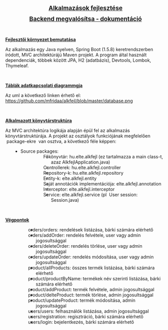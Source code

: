 <p style="text-align: center;"><strong><u><span style="font-size: 14.0pt; line-height: 107%;">Alkalmaz&aacute;sok fejleszt&eacute;se</span></u></strong></p>
<p style="text-align: center;"><strong><u><span style="font-size: 14.0pt; line-height: 107%;">Backend megval&oacute;s&iacute;tsa - dokument&aacute;ci&oacute;</span></u></strong></p>
<p>&nbsp;</p>
<p><strong><u>Fejlesztői k&ouml;rnyezet bemutat&aacute;sa</u></strong></p>
<p>Az alkalmaz&aacute;s egy Java nyelven, Spring Boot (1.5.8) keretrendszerben &iacute;r&oacute;dott, MVC architekt&uacute;r&aacute;j&uacute; Maven projekt. A program &aacute;ltal haszn&aacute;lt dependenci&aacute;k, t&ouml;bbek k&ouml;z&ouml;tt JPA, H2 (adatb&aacute;zis), Devtools, Lombok, Thymeleaf.</p>
<p>&nbsp;</p>
<p><strong><u>T&aacute;bl&aacute;k adatkapcsolati diagrammgja</u></strong></p>
<p>Az uml a k&ouml;vetkező linken &eacute;rhető el:<br /> <a href="https://github.com/mfridaa/alkfejl/blob/master/database.png">https://github.com/mfridaa/alkfejl/blob/master/database.png</a></p>
<p>&nbsp;</p>
<p><strong><u>Alkalmazott k&ouml;nyvt&aacute;rstrukt&uacute;ra</u></strong></p>
<p>Az MVC architekt&uacute;ra logik&aacute;ja alapj&aacute;n &eacute;p&uuml;l fel az alkalmaz&aacute;s k&ouml;nyvt&aacute;rstrukt&uacute;r&aacute;ja. A projekt az oszt&aacute;lyok funkci&oacute;j&aacute;nak megfelelően &nbsp;package-ekre &nbsp;van osztva, a k&ouml;vetkező f&eacute;le k&eacute;ppen:</p>
<ul>
<li style="margin-left: 18.0pt; text-indent: -18.0pt;">Source packages:
<ul>
<li style="margin-left: 54.0pt; text-indent: -18.0pt;">Fők&ouml;nyvt&aacute;r: hu.elte.alkfejl (ez tartalmazza a main class-t, azaz AlkfejlApplication.java)</li>
<li style="margin-left: 54.0pt; text-indent: -18.0pt;">Controllerek: hu.elte.alkfejl.controller</li>
<li style="margin-left: 54.0pt; text-indent: -18.0pt;">Repository-k: hu.elte.alkfejl.repository</li>
<li style="margin-left: 54.0pt; text-indent: -18.0pt;">Entity-k: elte.alkfejl.entity</li>
<li style="margin-left: 54.0pt; text-indent: -18.0pt;">Saj&aacute;t annot&aacute;ci&oacute;k implement&aacute;ci&oacute;ja: elte.alkfejl.annotation</li>
<li style="margin-left: 54.0pt; text-indent: -18.0pt;">Interceptor: elte.alkfejl.interceptor</li>
<li style="margin-left: 54.0pt; text-indent: -18.0pt;">Service: elte.alkfejl.service (pl &nbsp;User session: Session.java)</li>
</ul>
</li>
</ul>
<p><br /> </p>

<p><strong><u>Végpontok</u></strong></p>
<ul>
<li style="margin-left: 54.0pt; text-indent: -18.0pt;">orders/orders: rendelések listázása, bárki számára elérhető</li>
<li style="margin-left: 54.0pt; text-indent: -18.0pt;">orders/addOrder: rendelés felvétele, user vagy admin jogosultsággal</li>
<li style="margin-left: 54.0pt; text-indent: -18.0pt;">orders/deleteOrder: rendelés törlése, user vagy admin jogosultsággal</li>
<li style="margin-left: 54.0pt; text-indent: -18.0pt;">orders/updateOrder: rendelés módosítása, user vagy admin jogosultsággal</li>
<li style="margin-left: 54.0pt; text-indent: -18.0pt;">product/allProducts: összes termék listázása, bárki számára elérhető</li>
<li style="margin-left: 54.0pt; text-indent: -18.0pt;">product/productByName: termékek név szerinti listázása, bárki számára elérhető</li>
<li style="margin-left: 54.0pt; text-indent: -18.0pt;">product/addProduct: termék felvétele, admin jogosultsággal</li>
<li style="margin-left: 54.0pt; text-indent: -18.0pt;">product/delteProduct: termék törlése, admin jogosultsággal</li>
<li style="margin-left: 54.0pt; text-indent: -18.0pt;">product/updateProduct: termék módosítása, admin jogosultsággal</li>
<li style="margin-left: 54.0pt; text-indent: -18.0pt;">users/users: felhasználók listázása, admin jogosultsággal</li>
<li style="margin-left: 54.0pt; text-indent: -18.0pt;">users/registration: regisztráció, bárki számára elérhető</li>
<li style="margin-left: 54.0pt; text-indent: -18.0pt;">users/login: bejelentkezés, bárki számára elérhető</li>
</ul>
